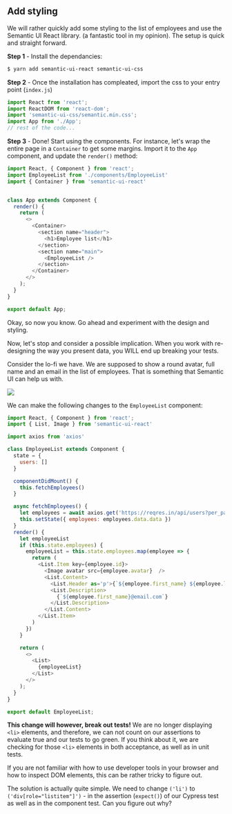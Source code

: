 ## Add styling
We will rather quickly add some styling to the list of employees and use the Semantic UI React library. (a fantastic tool in my opinion). The setup is quick and straight forward.

**Step 1** - Install the dependancies:

```bash
$ yarn add semantic-ui-react semantic-ui-css
```

**Step 2** - Once the installation has compleated, import the css to your entry point (`index.js`)

```javascript
import React from 'react';
import ReactDOM from 'react-dom';
import 'semantic-ui-css/semantic.min.css';
import App from './App';
// rest of the code...
```
**Step 3** - Done! Start using the components. For instance, let's wrap the entire page in a `Container` to get some margins. Import it to the `App` component, and update the `render()` method:

```javascript
import React, { Component } from 'react';
import EmployeeList from './components/EmployeeList'
import { Container } from 'semantic-ui-react'


class App extends Component {
  render() {
    return (
      <>
        <Container>
          <section name="header">
            <h1>Employee list</h1>
          </section>
          <section name="main">
            <EmployeeList />
          </section>
        </Container>
      </>
    );
  }
}

export default App;
```

Okay, so now you know. Go ahead and experiment with the design and styling.

Now, let's stop and consider a possible implication. When you work with re-designing the way you present data, you WILL end up breaking your tests.

Consider the lo-fi we have. We are supposed to show a round avatar, full name and an email in the list of employees. That is something that Semantic UI can help us with.

![](./employee_list_styled_v1.png)

We can make the following changes to the `EmployeeList` component:

```javascript
import React, { Component } from 'react';
import { List, Image } from 'semantic-ui-react'

import axios from 'axios'

class EmployeeList extends Component {
  state = {
    users: []
  }

  componentDidMount() {
    this.fetchEmployees()
  }

  async fetchEmployees() {
    let employees = await axios.get('https://reqres.in/api/users?per_page=5')
    this.setState({ employees: employees.data.data })
  }
  render() {
    let employeeList
    if (this.state.employees) {
      employeeList = this.state.employees.map(employee => {
        return (
          <List.Item key={employee.id}>
            <Image avatar src={employee.avatar}  />
            <List.Content>
              <List.Header as='p'>{`${employee.first_name} ${employee.last_name}`}</List.Header>
              <List.Description>
                {`${employee.first_name}@email.com`}
              </List.Description>
            </List.Content>
          </List.Item>
        )
      })
    }

    return (
      <>
        <List>
          {employeeList}
        </List>
      </>
    );
  }
}

export default EmployeeList;
```

**This change will however, break out tests!** We are no longer displaying `<li>` elements, and therefore, we can not count on our assertions to evaluate true and our tests to go green. If you think about it, we are checking for those `<li>` elements in both acceptance, as well as in unit tests.

If you are not familiar with how to use developer tools in your browser and how to inspect DOM elements, this can be rather tricky to figure out.

The solution is actually quite simple. We need to change `('li')` to `('div[role="listitem"]')` - in the assertion (`expect()`) of our Cypress test as well as in the component test. Can you figure out why?


